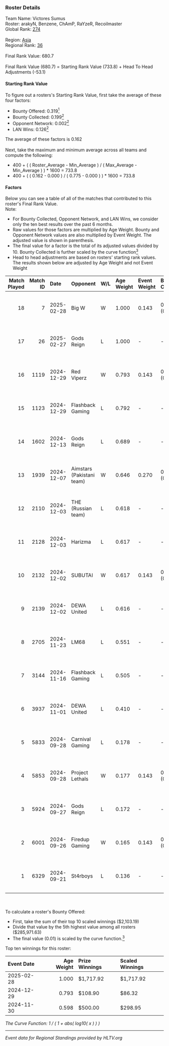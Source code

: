 ### Roster Details<br />
Team Name: Victores Sumus<br />
Roster: arakyN, Benzene, ChAmP, RaYzeR, Recoilmaster<br />
Global Rank: [274](../../standings_global_2025_02_28.md)<br />
<br />
Region: [Asia]( ../../standings_asia_2025_02_28.md)<br />
Regional Rank: [36]( ../../standings_asia_2025_02_28.md)<br />
<br />
Final Rank Value:  680.7<br />
<br />
Final Rank Value (680.7) = Starting Rank Value (733.8) + Head To Head Adjustments (-53.1)<br />

#### Starting Rank Value<br />
To figure out a rosters's Starting Rank Value, first take the average of these four factors:<br />
- Bounty Offered: 0.319[<sup>1</sup>](#table2)
- Bounty Collected: 0.199[<sup>2</sup>](#table1)
- Opponent Network: 0.002[<sup>2</sup>](#table1)
- LAN Wins: 0.126[<sup>2</sup>](#table1)

The average of these factors is 0.162<br />
<br />
Next, take the maximum and minimum average across all teams and compute the following:<br />
- 400 + ( ( Roster_Average - Min_Average ) / ( Max_Average - Min_Average ) ) * 1600 = 733.8
- 400 + ( ( 0.162 - 0.000 ) / ( 0.775 - 0.000 ) ) * 1600 = 733.8


#### Factors<br />
Below you can see a table of all of the matches that contributed to this roster's Final Rank Value.<br />
Note:<br />

- For Bounty Collected, Opponent Network, and LAN Wins, we consider only the ten best results over the past 6 months.
- Raw values for those factors are multiplied by Age Weight. Bounty and Opponent Network values are also multiplied by Event Weight. The adjusted value is shown in parenthesis.
- The final value for a factor is the total of its adjusted values divided by 10. Bounty Collected is further scaled by the curve function[<sup>3</sup>](#curveFunction)
- Head to head adjustments are based on rosters' starting rank values. The results shown below are adjusted by Age Weight and not Event Weight
<span id="table1"></span><br />


| Match Played | Match ID | Date       | Opponent                  | W/L | Age Weight | Event Weight | Bounty Collected | Opponent Network | LAN Wins  | H2H Adj. | Roster                                       |
| -: | -: | :- | :- | :- | :- | :- | :- | :- | :- | -: | :- |
|           18 |        7 | 2025-02-28 | Big W                     | W   | 1.000      | 0.143        | 0.006 (0.001)    | 0.078 (0.011)    | 1 (1.000) |    16.69 | arakyN, Benzene, ChAmP, RaYzeR, Recoilmaster |
|           17 |       26 | 2025-02-27 | Gods Reign                | L   | 1.000      | -            | -                | -                | -         |    -9.75 | arakyN, Benzene, ChAmP, RaYzeR, Recoilmaster |
|           16 |     1119 | 2024-12-29 | Red Viperz                | W   | 0.793      | 0.143        | 0.000 (0.000)    | 0.000 (0.000)    | 0 (0.000) |     4.42 | arakyN, Benzene, ChAmP, RaYzeR, Recoilmaster |
|           15 |     1123 | 2024-12-29 | Flashback Gaming          | L   | 0.792      | -            | -                | -                | -         |    -7.56 | arakyN, Benzene, ChAmP, RaYzeR, Recoilmaster |
|           14 |     1602 | 2024-12-13 | Gods Reign                | L   | 0.689      | -            | -                | -                | -         |    -5.93 | arakyN, Benzene, ChAmP, RaYzeR, Recoilmaster |
|           13 |     1939 | 2024-12-07 | Aimstars (Pakistani team) | W   | 0.646      | 0.270        | 0.000 (0.000)    | 0.027 (0.005)    | 0 (0.000) |     3.57 | arakyN, Benzene, ChAmP, RaYzeR, Recoilmaster |
|           12 |     2110 | 2024-12-03 | THE (Russian team)        | L   | 0.618      | -            | -                | -                | -         |    -8.22 | arakyN, Benzene, ChAmP, RaYzeR, Recoilmaster |
|           11 |     2128 | 2024-12-03 | Harizma                   | L   | 0.617      | -            | -                | -                | -         |    -7.20 | arakyN, Benzene, ChAmP, RaYzeR, Recoilmaster |
|           10 |     2132 | 2024-12-02 | SUBUTAI                   | W   | 0.617      | 0.143        | 0.001 (0.000)    | 0.062 (0.006)    | 0 (0.000) |     5.39 | arakyN, Benzene, ChAmP, RaYzeR, Recoilmaster |
|            9 |     2139 | 2024-12-02 | DEWA United               | L   | 0.616      | -            | -                | -                | -         |   -12.32 | arakyN, Benzene, ChAmP, RaYzeR, Recoilmaster |
|            8 |     2705 | 2024-11-23 | LM68                      | L   | 0.551      | -            | -                | -                | -         |   -10.15 | arakyN, Benzene, ChAmP, RaYzeR, Recoilmaster |
|            7 |     3144 | 2024-11-16 | Flashback Gaming          | L   | 0.505      | -            | -                | -                | -         |    -5.64 | arakyN, Benzene, ChAmP, RaYzeR, Recoilmaster |
|            6 |     3937 | 2024-11-01 | DEWA United               | L   | 0.410      | -            | -                | -                | -         |    -9.37 | arakyN, Benzene, ChAmP, RaYzeR, Recoilmaster |
|            5 |     5833 | 2024-09-28 | Carnival Gaming           | L   | 0.178      | -            | -                | -                | -         |    -4.45 | arakyN, Benzene, ChAmP, RaYzeR, Recoilmaster |
|            4 |     5853 | 2024-09-28 | Project Lethals           | W   | 0.177      | 0.143        | 0.000 (0.000)    | 0.009 (0.000)    | 0 (0.000) |     0.76 | arakyN, Benzene, ChAmP, RaYzeR, Recoilmaster |
|            3 |     5924 | 2024-09-27 | Gods Reign                | L   | 0.172      | -            | -                | -                | -         |    -1.51 | arakyN, Benzene, ChAmP, RaYzeR, Recoilmaster |
|            2 |     6001 | 2024-09-26 | Firedup Gaming            | W   | 0.165      | 0.143        | 0.000 (0.000)    | 0.009 (0.000)    | 0 (0.000) |     0.70 | arakyN, Benzene, ChAmP, RaYzeR, Recoilmaster |
|            1 |     6329 | 2024-09-21 | St4rboys                  | L   | 0.136      | -            | -                | -                | -         |    -2.57 | arakyN, Benzene, ChAmP, RaYzeR, Recoilmaster |

<br />
<span id="table2"></span><br />
To calculate a roster's Bounty Offered:<br />

- First, take the sum of their top 10 scaled winnings ($2,103.19)
- Divide that value by the 5th highest value among all rosters ($285,971.63)
- The final value (0.01) is scaled by the curve function.[<sup>3</sup>](#curveFunction)

Top ten winnings for this roster:<br />

| Event Date | Age Weight | Prize Winnings | Scaled Winnings |
| :- | -: | :- | :- |
| 2025-02-28 |      1.000 | $1,717.92      | $1,717.92       |
| 2024-12-29 |      0.793 | $108.90        | $86.32          |
| 2024-11-30 |      0.598 | $500.00        | $298.95         |


<span id="curveFunction"></span>_The Curve Function: 1 / ( 1 + abs( log10( x ) ) )_<br />

---
_Event data for Regional Standings provided by HLTV.org_<br />
